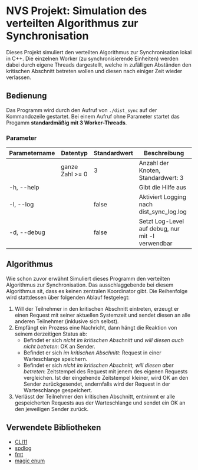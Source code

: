# NVS Projekt: Simulation des verteilten Algorithmus zur Synchronisation
Dieses Projekt simuliert den verteilten Algorithmus zur Synchronisation lokal in C++. Die einzelnen Worker (zu synchronisierende Einheiten) werden dabei durch eigene Threads dargestellt, welche in zufälligen Abständen den kritischen Abschnitt betreten wollen und diesen nach einiger Zeit wieder verlassen.

## Bedienung
Das Programm wird durch den Aufruf von `./dist_sync` auf der Kommandozeile gestartet. Bei einem Aufruf ohne Parameter startet das Progamm **standardmäßig mit 3 Worker-Threads**.

### Parameter
| Parametername | Datentyp        | Standardwert | Beschreibung |
| ------------- | --------------- | ------------ | ------------ |
|               | ganze Zahl >= 0 | 3            | Anzahl der Knoten, Standardwert: 3 |
| -h, --help    |                 |              | Gibt die Hilfe aus |
| -l, --log     |                 | false        | Aktiviert Logging nach dist_sync_log.log |
| -d, --debug   |                 | false        | Setzt Log-Level auf debug, nur mit -l verwendbar |

## Algorithmus
Wie schon zuvor erwähnt Simuliert dieses Programm den verteilten Algorithmus zur Synchronisation. Das ausschlaggebende bei diesem Algorithmus sit, dass es keinen zentralen Koordinator gibt. Die Reihenfolge wird stattdessen über folgenden Ablauf festgelegt:
1. Will der Teilnehmer in den kritischen Abschnitt eintreten, erzeugt er einen Request mit seiner aktuellen Systemzeit und sendet diesen an alle anderen Teilnehmer (inklusive sich selbst).
2. Empfängt ein Prozess eine Nachricht, dann hängt die Reaktion von seinem derzeitigen Status ab:
    * Befindet er sich _nicht im kritischen Abschnitt_ und _will diesen auch nicht betreten_: OK an Sender.
    * Befindet er sich _im kritischen Abschnitt_: Request in einer Warteschlange speichern.
    * Befindet er sich _nicht im kritischen Abschnitt, will diesen aber betreten_: Zeitstempel des Request mit jenem des eigenen Requests vergleichen. Ist der eingehende Zeitstempel kleiner, wird OK an den Sender zurückgesendet, andernfalls wird der Request in der Warteschlange gespeichert.
3. Verlässt der Teilnehmer den kritischen Abschnitt, entnimmt er alle gespeicherten Requests aus der Warteschlange und sendet ein OK an den jeweiligen Sender zurück.

## Verwendete Bibliotheken
* [CLI11](https://github.com/CLIUtils/CLI11)
* [spdlog](https://github.com/gabime/spdlog)
* [fmt](https://github.com/fmtlib/fmt)
* [magic enum](https://github.com/Neargye/magic_enum)
